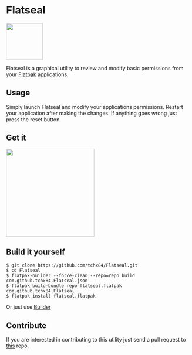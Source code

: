 # Flatseal

<img height="100" src="https://github.com/tchx84/Flatseal/blob/test/data/com.github.tchx84.Flatseal.svg">

Flatseal is a graphical utility to review and modify basic permissions from your [Flatpak](https://flatpak.org/) applications.

## Usage

Simply launch Flatseal and modify your applications permissions. Restart your application after making the changes. If anything goes wrong just press the reset button.

## Get it

[<img width="240" src="https://flathub.org/assets/badges/flathub-badge-i-en.png">](https://flathub.org/apps/details/com.github.tchx84.Flatseal)

## Build it yourself

```
$ git clone https://github.com/tchx84/Flatseal.git
$ cd Flatseal
$ flatpak-builder --force-clean --repo=repo build com.github.tchx84.Flatseal.json
$ flatpak build-bundle repo flatseal.flatpak com.github.tchx84.Flatseal
$ flatpak install flatseal.flatpak
```

Or just use [Builder](https://flathub.org/apps/details/org.gnome.Builder)

## Contribute

If you are interested in contributing to this utility just send a pull request to [this](https://github.com/tchx84/Flatseal) repo.
